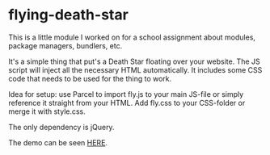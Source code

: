 # flying-death-star

This is a little module I worked on for a school assignment about modules, package managers, bundlers, etc.

It's a simple thing that put's a Death Star floating over your website. The JS script will inject all the necessary HTML automatically. It includes some CSS code that needs to be used for the thing to work. 

Idea for setup: use Parcel to import fly.js to your main JS-file or simply reference it straight from your HTML. Add fly.css to your CSS-folder or merge it with style.css.

The only dependency is jQuery.

The demo can be seen [HERE](https://suspicious-curran-179704.netlify.app/).